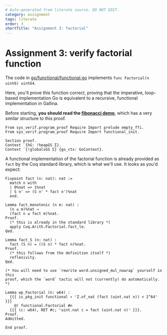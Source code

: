 ```yaml
---
# Auto-generated from literate source. DO NOT EDIT.
category: assignment
tags: literate
order: 3
shortTitle: "Assignment 3: factorial"
---
```


# Assignment 3: verify factorial function

The code in [go/functional/functional.go](https://github.com/tchajed/sys-verif-fa25-proofs/blob/main/go/functional/functional.go) implements `func Factorial(n uint6) uint64`.

Here, you'll prove this function correct, proving that the imperative, loop-based implementation Go is equivalent to a recursive, functional implementation in Gallina.

Before starting, **you should read the [fibonacci demo](/notes/program-proofs/demos/fibonacci_proof.md)**, which has a very similar structure to this proof.

```rocq
From sys_verif.program_proof Require Import prelude empty_ffi.
From sys_verif.program_proof Require Import functional_init.

Section proof.
Context `{hG: !heapGS Σ}.
Context `{!globalsGS Σ} {go_ctx: GoContext}.

```

A functional implementation of the factorial function is already provided as `fact` by the Coq standard library, which is what we'll use. It looks as you'd expect:

```rocq
Fixpoint fact (n: nat): nat :=
  match n with
  | 0%nat => 1%nat
  | S n' => (S n' * fact n')%nat
  end.
```

```rocq
Lemma fact_monotonic (n m: nat) :
  (n ≤ m)%nat →
  (fact n ≤ fact m)%nat.
Proof.
  (* this is already in the standard library *)
  apply Coq.Arith.Factorial.fact_le.
Qed.

Lemma fact_S (n: nat) :
  fact (S n) = ((S n) * fact n)%nat.
Proof.
  (* this follows from the definition itself *)
  reflexivity.
Qed.

(* You will need to use `rewrite word.unsigned_mul_nowrap` yourself in this
proof, which the `word` tactic will not (currently) do automatically. *)

Lemma wp_Factorial (n: w64) :
  {{{ is_pkg_init functional ∗ ⌜Z.of_nat (fact (uint.nat n)) < 2^64⌝ }}}
    @! functional.Factorial #n
  {{{ (c: w64), RET #c; ⌜uint.nat c = fact (uint.nat n)⌝ }}}.
Proof.
Admitted.

End proof.
```
